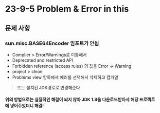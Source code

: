 # 23-9-5 Problem & Error in this

## 문제 사항

### sun.misc.BASE64Encoder 임포트가 안됨

- Complier > Error/Warnings로 이동해서 
- Deprecated and restricted API
- Forbidden reference (access rules) 의 값을 Error -> Warning
- project > clean 
- Problems view 항목에서 에러를 선택해서 삭제하고 컴파일

> 또는 **설치된 JDK경로로 변경해준다**

#### 위의 방법으로는 실질적인 해결이 되지 않아 JDK 1.8을 다운로드받아서 해당 프로젝트에 넣어주었더니 해결!
